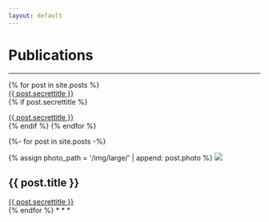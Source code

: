 ```yaml
---
layout: default
---
```

# Publications
<!--- Text can be **bold**, _italic_, or ~~strikethrough~~.--->
* * *
<ul style="list-style-type:none;padding:0">
  {% for post in site.posts %}
      <li><a href="{{ post.url }}">{{ post.secrettitle }}</a></li>
                {% if post.secrettitle %}
                    <ul style="list-style-type:none;padding:0">
                        <li></li>
                        <li><a href="{{ post.url }}">{{ post.secrettitle }}</a></li>
                    </ul>   
                {% endif %}    
  {% endfor %}
</ul>

{%- for post in site.posts -%}
<div>
  {% assign photo_path = '/img/large/' | append: post.photo %}
  <img src="{{ photo_path | relative_url }}" />
  <h2>{{ post.title }}</h2>
  <a href="{{ post.url }}">{{ post.secrettitle }}</a>
</div>
{% endfor %}
* * *
<!---The above section is an example of how posts should look on the front page!--->
<!---
### Small image
![Octocat](https://github.githubassets.com/images/icons/emoji/octocat.png)
### Large image
![Branching](https://guides.github.com/activities/hello-world/branching.png)
--->